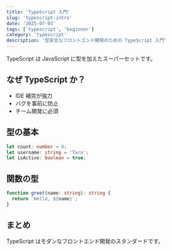 ```yaml
---
title: 'TypeScript 入門'
slug: 'typescript-intro'
date: '2025-07-03'
tags: ['typescript', 'beginner']
category: 'typescript'
description: '型安全なフロントエンド開発のための TypeScript 入門'
---
```


TypeScript は JavaScript に型を加えたスーパーセットです。

## なぜ TypeScript か？

- IDE 補完が強力
- バグを事前に防止
- チーム開発に必須

## 型の基本

```ts
let count: number = 0;
let username: string = 'Taro';
let isActive: boolean = true;
```

## 関数の型

```ts
function greet(name: string): string {
  return `Hello, ${name}`;
}
```

## まとめ

TypeScript はモダンなフロントエンド開発のスタンダードです。
